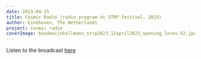 ```yaml
---
date: 2023-04-15
title: Cosmic Radio (radio program at STRP festival, 2023)
author: Eindhoven, The Netherlands
project: cosmic radio
coverImage: boudewijnbollmann_strp2023_12april2023_opening_lores-52.jpg
---
```

Listen to the broadcast [here](https://soundcloud.com/strp-festival/talk-shock-forest-group?ref=clipboard&p=i&c=0&si=1DEC993E1B8B4270814557A9E7920339&utm_source=clipboard&utm_medium=text&utm_campaign=social_sharing)